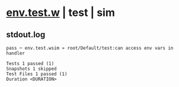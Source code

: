 # [env.test.w](../../../../../../examples/tests/sdk_tests/api/env.test.w) | test | sim

## stdout.log
```log
pass ─ env.test.wsim » root/Default/test:can access env vars in handler

Tests 1 passed (1)
Snapshots 1 skipped
Test Files 1 passed (1)
Duration <DURATION>
```

